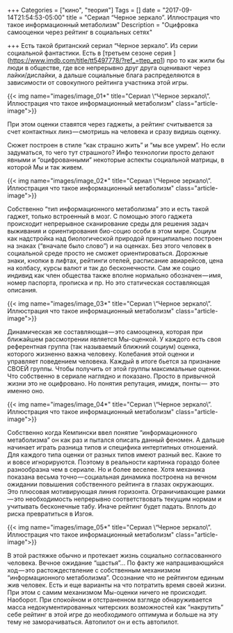 +++
Categories = ["кино", "теория"]
Tags = []
date = "2017-09-14T21:54:53-05:00"
title = "Сериал “Черное зеркало”. Иллюстрация что такое информационный метаболизм"
Description = "Оцифровка самооценки через рейтинг в социальных сетях"

+++
Есть такой британский сериал “Черное зеркало”. Из серии социальной фантастики. Есть в [третьем сезоне серия ] (https://www.imdb.com/title/tt5497778/?ref_=ttep_ep1)
про то как жили бы люди в обществе, где все непрерывно друг друга оценивают через лайки/дислайки, 
а дальше социальные блага распределяются в зависимости от совокупного рейтинга участника этой игры.

{{< img name="images/image_01*" title="Сериал \“Черное зеркало\”. Иллюстрация что такое информационный метаболизм" class="article-image">}}

При этом оценки ставятся через гаджеты, а рейтинг считывается за счет контактных линз — смотришь на человека и сразу видишь оценку.

Сюжет построен в стиле “как страшно жить” и “мы все умрем”. Но если задуматься, то чего тут страшного? Инфо технологии просто делают явными и “оцифрованными” некоторые аспекты социальной матрицы, в которой Мы и так живем.

{{< img name="images/image_02*" title="Сериал \“Черное зеркало\”. Иллюстрация что такое информационный метаболизм" class="article-image">}}

Собственно “тип информационного метаболизма” это и есть такой гаджет, только встроенный в мозг. С помощью этого гаджета происходит 
непрерывное сканирование среды для решения задач выживания и ориентирования био-социо особи в этом мире. Социум как надстройка 
над биологической природой принципиально построен на знаках (“вначале было слово”) и на оценках. Без этого человек в социальной 
среде просто не сможет ориентироваться. Дорожные знаки, кнопки в лифтах, рейтинги отелей, расписание авиарейсов, цена на колбасу, 
курсы валют и так до бесконечности. Сам же социо индивид как член общества также вполне нормально обозначен — имя, номер паспорта, 
прописка и пр. Но это статическая составляющая описания.

{{< img name="images/image_03*" title="Сериал \“Черное зеркало\”. Иллюстрация что такое информационный метаболизм" class="article-image">}}

Динамическая же составляющая — это самооценка, которая при ближайшем рассмотрении является Мы-оценкой. У каждого есть своя референтная 
группа (так называемый ближний социум) оценка, которого жизненно важна человеку. Колебания этой оценки и управляет поведением человека. 
Каждый в итоге бьется за признание СВОЕЙ группы. Чтобы получить от этой группы максимальные оценки. 
Что собственно в сериале наглядно и показано. Просто в привычной жизни это не оцифровано. Но понятия репутация, имидж, понты — 
это именно оно.

{{< img name="images/image_04*" title="Сериал \“Черное зеркало\”. Иллюстрация что такое информационный метаболизм" class="article-image">}}

Собственно когда Кемпински ввел понятие “информационного метаболизма” он как раз и пытался описать данный феномен. 
А дальше начинает играть разница типов и специфика интертипных отношений. Для каждого типа оценки от разных типов имеют разный вес. 
Какие то и вовсе игнорируются. Поэтому в реальности картинка гораздо более разнообразна чем в сериале. Но и более веселее. 
Хотя механика показана весьма точно — социальная динамика построена на вечном ожидании повышения собственного рейтинга 
в глазах окружающих. Это плюсовая мотивирующая линия горизонта. Ограничивающие рамки — это необходимость непрерывно 
соответствовать текущим нормам и учитывать бесконечные табу. Иначе рейтинг будет падать. Вплоть до риска превратиться в Изгоя.

{{< img name="images/image_05*" title="Сериал \“Черное зеркало\”. Иллюстрация что такое информационный метаболизм" class="article-image">}}

В этой растяжке обычно и протекает жизнь социально согласованного человека. Вечное ожидание “щастья”… По факту же напрашивающийся 
ход — это растождествление с собственным механизмом “информационного метаболизма”. Осознание что не рейтингом единым жив человек. 
Есть и еще варианты на что потратить время своей жизни. При этом с самим механизмом Мы-оценки ничего не происходит. Наоборот. 
При спокойном и отстраненном взгляде обнаруживается масса недокументированных читерских возможностей как “накрутить” себе рейтинг 
в этой игре до необходимого оптимума и больше на эту тему не заморачиваться. Автопилот он и есть автопилот.